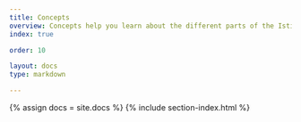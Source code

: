 ```yaml
---
title: Concepts
overview: Concepts help you learn about the different parts of the Istio system and the abstractions it uses.
index: true

order: 10

layout: docs
type: markdown

---
```


{% assign docs = site.docs %}
{% include section-index.html %}

